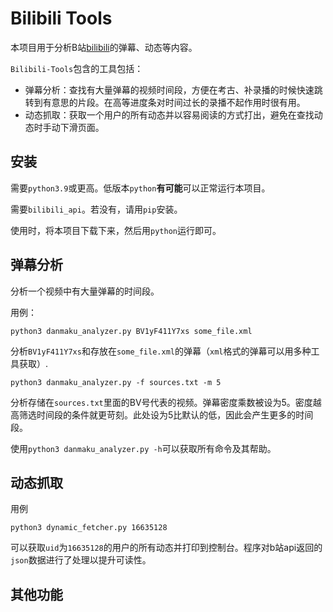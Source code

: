 # Bilibili Tools

本项目用于分析B站[bilibili](https://www.bilibili.com)的弹幕、动态等内容。 

`Bilibili-Tools`包含的工具包括：
* 弹幕分析：查找有大量弹幕的视频时间段，方便在考古、补录播的时候快速跳转到有意思的片段。在高等进度条对时间过长的录播不起作用时很有用。
* 动态抓取：获取一个用户的所有动态并以容易阅读的方式打出，避免在查找动态时手动下滑页面。

## 安装

需要`python3.9`或更高。低版本`python`**有可能**可以正常运行本项目。

需要`bilibili_api`。若没有，请用`pip`安装。

使用时，将本项目下载下来，然后用`python`运行即可。

## 弹幕分析

分析一个视频中有大量弹幕的时间段。

用例：
```
python3 danmaku_analyzer.py BV1yF411Y7xs some_file.xml
```
分析`BV1yF411Y7xs`和存放在`some_file.xml`的弹幕（`xml`格式的弹幕可以用多种工具获取）. 
```
python3 danmaku_analyzer.py -f sources.txt -m 5
```
分析存储在`sources.txt`里面的BV号代表的视频。弹幕密度乘数被设为5。密度越高筛选时间段的条件就更苛刻。此处设为5比默认的低，因此会产生更多的时间段。

使用`python3 danmaku_analyzer.py -h`可以获取所有命令及其帮助。

## 动态抓取

用例
```
python3 dynamic_fetcher.py 16635128
```
可以获取`uid`为`16635128`的用户的所有动态并打印到控制台。程序对b站api返回的`json`数据进行了处理以提升可读性。

## 其他功能